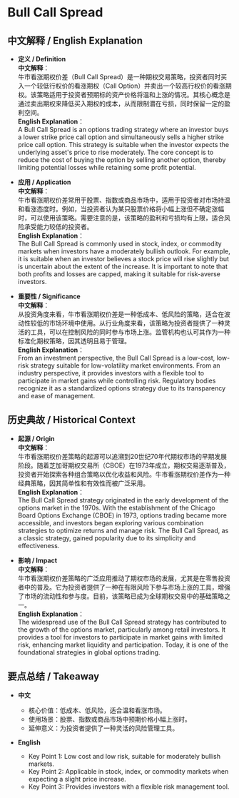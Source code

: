 # Bull Call Spread

## 中文解释 / English Explanation

* **定义 / Definition**  
  **中文解释**：  
  牛市看涨期权价差（Bull Call Spread）是一种期权交易策略，投资者同时买入一个较低行权价的看涨期权（Call Option）并卖出一个较高行权价的看涨期权。该策略适用于投资者预期标的资产价格将温和上涨的情况。其核心概念是通过卖出期权来降低买入期权的成本，从而限制潜在亏损，同时保留一定的盈利空间。  
  **English Explanation**：  
  A Bull Call Spread is an options trading strategy where an investor buys a lower strike price call option and simultaneously sells a higher strike price call option. This strategy is suitable when the investor expects the underlying asset's price to rise moderately. The core concept is to reduce the cost of buying the option by selling another option, thereby limiting potential losses while retaining some profit potential.

* **应用 / Application**  
  **中文解释**：  
  牛市看涨期权价差常用于股票、指数或商品市场中，适用于投资者对市场持温和看涨态度时。例如，当投资者认为某只股票价格将小幅上涨但不确定涨幅时，可以使用该策略。需要注意的是，该策略的盈利和亏损均有上限，适合风险承受能力较低的投资者。  
  **English Explanation**：  
  The Bull Call Spread is commonly used in stock, index, or commodity markets when investors have a moderately bullish outlook. For example, it is suitable when an investor believes a stock price will rise slightly but is uncertain about the extent of the increase. It is important to note that both profits and losses are capped, making it suitable for risk-averse investors.

* **重要性 / Significance**  
  **中文解释**：  
  从投资角度来看，牛市看涨期权价差是一种低成本、低风险的策略，适合在波动性较低的市场环境中使用。从行业角度来看，该策略为投资者提供了一种灵活的工具，可以在控制风险的同时参与市场上涨。监管机构也认可其作为一种标准化期权策略，因其透明且易于管理。  
  **English Explanation**：  
  From an investment perspective, the Bull Call Spread is a low-cost, low-risk strategy suitable for low-volatility market environments. From an industry perspective, it provides investors with a flexible tool to participate in market gains while controlling risk. Regulatory bodies recognize it as a standardized options strategy due to its transparency and ease of management.

## 历史典故 / Historical Context

* **起源 / Origin**  
  **中文解释**：  
  牛市看涨期权价差策略的起源可以追溯到20世纪70年代期权市场的早期发展阶段。随着芝加哥期权交易所（CBOE）在1973年成立，期权交易逐渐普及，投资者开始探索各种组合策略以优化收益和风险。牛市看涨期权价差作为一种经典策略，因其简单性和有效性而被广泛采用。  
  **English Explanation**：  
  The Bull Call Spread strategy originated in the early development of the options market in the 1970s. With the establishment of the Chicago Board Options Exchange (CBOE) in 1973, options trading became more accessible, and investors began exploring various combination strategies to optimize returns and manage risk. The Bull Call Spread, as a classic strategy, gained popularity due to its simplicity and effectiveness.

* **影响 / Impact**  
  **中文解释**：  
  牛市看涨期权价差策略的广泛应用推动了期权市场的发展，尤其是在零售投资者中的普及。它为投资者提供了一种在有限风险下参与市场上涨的工具，增强了市场的流动性和参与度。目前，该策略已成为全球期权交易中的基础策略之一。  
  **English Explanation**：  
  The widespread use of the Bull Call Spread strategy has contributed to the growth of the options market, particularly among retail investors. It provides a tool for investors to participate in market gains with limited risk, enhancing market liquidity and participation. Today, it is one of the foundational strategies in global options trading.

## 要点总结 / Takeaway

* **中文**  
  - 核心价值：低成本、低风险，适合温和看涨市场。  
  - 使用场景：股票、指数或商品市场中预期价格小幅上涨时。  
  - 延伸意义：为投资者提供了一种灵活的风险管理工具。

* **English**  
  - Key Point 1: Low cost and low risk, suitable for moderately bullish markets.  
  - Key Point 2: Applicable in stock, index, or commodity markets when expecting a slight price increase.  
  - Key Point 3: Provides investors with a flexible risk management tool.
